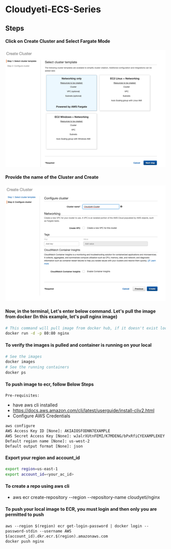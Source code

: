 # Cloudyeti-ECS-Series

## Steps
#### Click on Create Cluster and Select Fargate Mode
![CreateCluster](https://github.com/Cloud-Yeti/Cloudyeti-ECS-Series/blob/main/Part1/Images/1.png)
#### Provide the name of the Cluster and Create
![CreateCluster2](https://github.com/Cloud-Yeti/Cloudyeti-ECS-Series/blob/main/Part1/Images/2.png)
#### Now, in the terminal, Let's enter below command. Let's pull the image from docker (In this example, let's pull nginx image)
```sh
# This command will pull image from docker hub, if it doesn't exist locally, (-d) tags runs the container on the backgroung, (-p) is for allocation of port in order of host_port:container_port
docker run -d -p 80:80 nginx
```
#### To verify the images is pulled and container is running on your local
```sh
# See the images
docker images 
# See the running containers
docker ps
```
#### To push image to ecr, follow Below Steps

```
Pre-requisites:
```
  * have aws cli installed
  * https://docs.aws.amazon.com/cli/latest/userguide/install-cliv2.html
  * Configure AWS Credentials
  ```
  aws configure
  AWS Access Key ID [None]: AKIAIOSFODNN7EXAMPLE
  AWS Secret Access Key [None]: wJalrXUtnFEMI/K7MDENG/bPxRfiCYEXAMPLEKEY
  Default region name [None]: us-west-2
  Default output format [None]: json
  ```
  
#### Export your region and account_id
```sh
export region=us-east-1
export account_id=<your_ac_id>
```
#### To create a repo using aws cli
  * aws ecr create-repository --region  --repository-name cloudyeti/nginx
#### To push your local image to ECR, you must login and then only you are permitted to push
```
aws --region $(region) ecr get-login-password | docker login --password-stdin --username AWS $(account_id).dkr.ecr.$(region).amazonaws.com
docker push nginx
```
